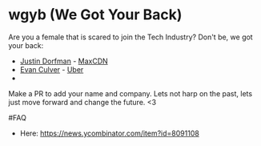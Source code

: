 wgyb (We Got Your Back)
====

Are you a female that is scared to join the Tech Industry? Don't be, we got your back:

* [Justin Dorfman](https://twitter.com/jdorfman) - [MaxCDN](http://www.maxcdn.com)
* [Evan Culver](https://twitter.com/evanculver) - [Uber](http://www.uber.com)
* 

Make a PR to add your name and company.  Lets not harp on the past, lets just move forward and change the future. <3

#FAQ
* Here: https://news.ycombinator.com/item?id=8091108
